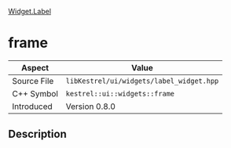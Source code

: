[Widget.Label](index.md)
# frame
| Aspect | Value |
| --- | --- |
| Source File | `libKestrel/ui/widgets/label_widget.hpp` |
| C++ Symbol | `kestrel::ui::widgets::frame` |
| Introduced | Version 0.8.0 |
## Description
